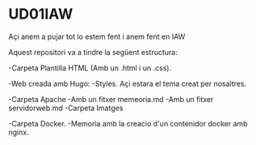 # UD01IAW
Açi anem a pujar tot lo estem fent i anem fent en IAW

Aquest repositori va a tindre la següent estructura:

-Carpeta Plantilla HTML (Amb un .html i un .css).

-Web creada amb Hugo:
	-Styles. Açi estara el tema creat per nosaltres.

-Carpeta Apache
	-Amb un fitxer memeoria.md
	-Amb un fitxer servidorweb.md
	-Carpeta Imatges

-Carpeta Docker.
	-Memoria amb la creacio d'un contenidor docker amb nginx.
